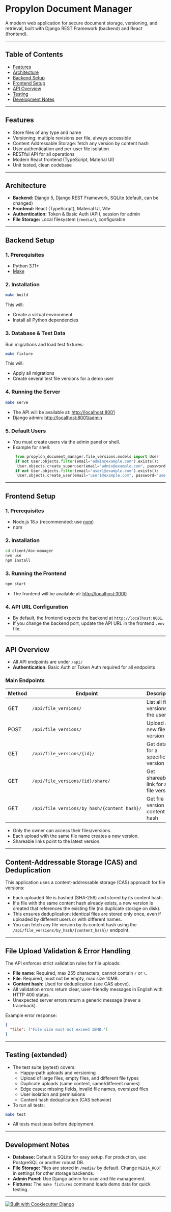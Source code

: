 # Propylon Document Manager

A modern web application for secure document storage, versioning, and retrieval, built with Django REST Framework (backend) and React (frontend).

---

## Table of Contents
- [Features](#features)
- [Architecture](#architecture)
- [Backend Setup](#backend-setup)
- [Frontend Setup](#frontend-setup)
- [API Overview](#api-overview)
- [Testing](#testing)
- [Development Notes](#development-notes)

---

## Features
- Store files of any type and name
- Versioning: multiple revisions per file, always accessible
- Content Addressable Storage: fetch any version by content hash
- User authentication and per-user file isolation
- RESTful API for all operations
- Modern React frontend (TypeScript, Material UI)
- Unit tested, clean codebase

---

## Architecture
- **Backend:** Django 5, Django REST Framework, SQLite (default, can be changed)
- **Frontend:** React (TypeScript), Material UI, Vite
- **Authentication:** Token & Basic Auth (API), session for admin
- **File Storage:** Local filesystem (`/media/`), configurable

---

## Backend Setup

### 1. Prerequisites
- Python 3.11+
- [Make](https://www.gnu.org/software/make/)

### 2. Installation
```bash
make build
```
This will:
- Create a virtual environment
- Install all Python dependencies

### 3. Database & Test Data
Run migrations and load test fixtures:
```bash
make fixture
```
This will:
- Apply all migrations
- Create several test file versions for a demo user

### 4. Running the Server
```bash
make serve
```
- The API will be available at: [http://localhost:8001](http://localhost:8001)
- Django admin: [http://localhost:8001/admin](http://localhost:8001/admin)

### 5. Default Users
- You must create users via the admin panel or shell.
- Example for shell:
  ```python
   from propylon_document_manager.file_versions.models import User
   if not User.objects.filter(email="admin@example.com").exists():
	User.objects.create_superuser(email="admin@example.com", password="admin123")
   if not User.objects.filter(email="user1@example.com").exists():
	User.objects.create_user(email="user1@example.com", password="user123")
  ```

---

## Frontend Setup

### 1. Prerequisites
- Node.js 18.x (recommended: use [nvm](https://github.com/nvm-sh/nvm))
- npm

### 2. Installation
```bash
cd client/doc-manager
nvm use
npm install
```

### 3. Running the Frontend
```bash
npm start
```
- The frontend will be available at: [http://localhost:3000](http://localhost:3000)

### 4. API URL Configuration
- By default, the frontend expects the backend at `http://localhost:8001`.
- If you change the backend port, update the API URL in the frontend `.env` file.

---

## API Overview
- All API endpoints are under `/api/`
- **Authentication:** Basic Auth or Token Auth required for all endpoints

### Main Endpoints
| Method | Endpoint                                         | Description                                 |
|--------|--------------------------------------------------|---------------------------------------------|
| GET    | `/api/file_versions/`                            | List all file versions for the user         |
| POST   | `/api/file_versions/`                            | Upload a new file version                   |
| GET    | `/api/file_versions/{id}/`                       | Get details for a specific file version     |
| GET    | `/api/file_versions/{id}/share/`                 | Get shareable link for a file version       |
| GET    | `/api/file_versions/by_hash/{content_hash}/`      | Get file version by content hash            |

- Only the owner can access their files/versions.
- Each upload with the same file name creates a new version.
- Shareable links point to the latest version.

---

## Content-Addressable Storage (CAS) and Deduplication

This application uses a content-addressable storage (CAS) approach for file versions:
- Each uploaded file is hashed (SHA-256) and stored by its content hash.
- If a file with the same content hash already exists, a new version is created that references the existing file (no duplicate storage on disk).
- This ensures deduplication: identical files are stored only once, even if uploaded by different users or with different names.
- You can fetch any file version by its content hash using the `/api/file_versions/by_hash/{content_hash}/` endpoint.

---

## File Upload Validation & Error Handling

The API enforces strict validation rules for file uploads:
- **File name**: Required, max 255 characters, cannot contain `/` or `\`.
- **File**: Required, must not be empty, max size 10MB.
- **Content hash**: Used for deduplication (see CAS above).
- All validation errors return clear, user-friendly messages in English with HTTP 400 status.
- Unexpected server errors return a generic message (never a traceback).

Example error response:
```json
{
  "file": ["File size must not exceed 10MB."]
}
```

---

## Testing (extended)

- The test suite (pytest) covers:
  - Happy-path uploads and versioning
  - Upload of large files, empty files, and different file types
  - Duplicate uploads (same content, same/different names)
  - Edge cases: missing fields, invalid file names, oversized files
  - User isolation and permissions
  - Content hash deduplication (CAS behavior)
- To run all tests:
```bash
make test
```
- All tests must pass before deployment.

---

## Development Notes
- **Database:** Default is SQLite for easy setup. For production, use PostgreSQL or another robust DB.
- **File Storage:** Files are stored in `/media/` by default. Change `MEDIA_ROOT` in settings for other storage backends.
- **Admin Panel:** Use Django admin for user and file management.
- **Fixtures:** The `make fixtures` command loads demo data for quick testing.

---

[![Built with Cookiecutter Django](https://img.shields.io/badge/built%20with-Cookiecutter%20Django-ff69b4.svg?logo=cookiecutter)](https://github.com/cookiecutter/cookiecutter-django/)
